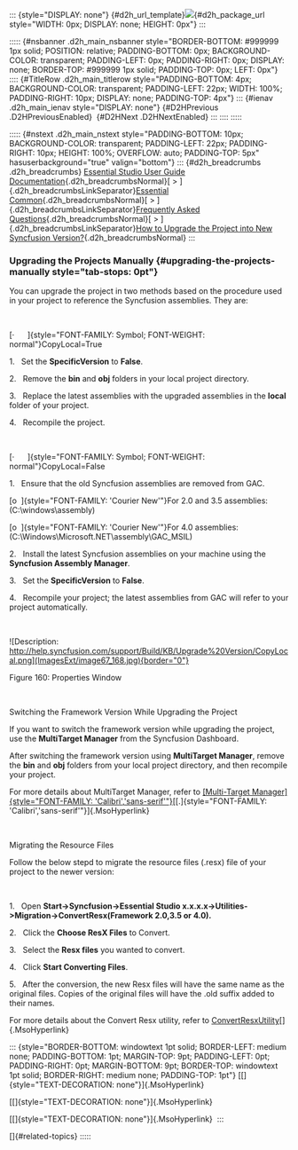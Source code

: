 ::: {style="DISPLAY: none"}
[](ms-xhelp:///?Id=d2h_url_template){#d2h_url_template}![](!package_url!){#d2h_package_url style="WIDTH: 0px; DISPLAY: none; HEIGHT: 0px"}
:::

::::: {#nsbanner .d2h_main_nsbanner style="BORDER-BOTTOM: #999999 1px solid; POSITION: relative; PADDING-BOTTOM: 0px; BACKGROUND-COLOR: transparent; PADDING-LEFT: 0px; PADDING-RIGHT: 0px; DISPLAY: none; BORDER-TOP: #999999 1px solid; PADDING-TOP: 0px; LEFT: 0px"}
:::: {#TitleRow .d2h_main_titlerow style="PADDING-BOTTOM: 4px; BACKGROUND-COLOR: transparent; PADDING-LEFT: 22px; WIDTH: 100%; PADDING-RIGHT: 10px; DISPLAY: none; PADDING-TOP: 4px"}
::: {#ienav .d2h_main_ienav style="DISPLAY: none"}
[](ms-xhelp:///?Id=4a5594ae-0928-40e1-ac85-54a753f5b3e9){#D2HPrevious .D2HPreviousEnabled}  [](ms-xhelp:///?Id=6f26547d-a2ac-49d2-a479-c4d83551eff6){#D2HNext .D2HNextEnabled}
:::
::::
:::::

::::: {#nstext .d2h_main_nstext style="PADDING-BOTTOM: 10px; BACKGROUND-COLOR: transparent; PADDING-LEFT: 22px; PADDING-RIGHT: 10px; HEIGHT: 100%; OVERFLOW: auto; PADDING-TOP: 5px" hasuserbackground="true" valign="bottom"}
::: {#d2h_breadcrumbs .d2h_breadcrumbs}
[Essential Studio User Guide Documentation](ms-xhelp:///?Id=12457748-09e3-4d74-a240-8e049cedf030){.d2h_breadcrumbsNormal}[ \> ]{.d2h_breadcrumbsLinkSeparator}[Essential Common](ms-xhelp:///?Id=2bfe10b6-fac1-4f91-a173-04db314f10c3){.d2h_breadcrumbsNormal}[ \> ]{.d2h_breadcrumbsLinkSeparator}[Frequently Asked Questions](ms-xhelp:///?Id=8c0b82fa-382a-437e-9ce1-9b9ffd3f2ead){.d2h_breadcrumbsNormal}[ \> ]{.d2h_breadcrumbsLinkSeparator}[How to Upgrade the Project into New Syncfusion Version?](ms-xhelp:///?Id=cfd06fb3-7d57-48a9-873d-55243fb6d956){.d2h_breadcrumbsNormal}
:::

### Upgrading the Projects Manually {#upgrading-the-projects-manually style="tab-stops: 0pt"}

You can upgrade the project in two methods based on the procedure used in your project to reference the Syncfusion assemblies. They are:

 

[·      ]{style="FONT-FAMILY: Symbol; FONT-WEIGHT: normal"}CopyLocal=True

1.   Set the **SpecificVersion** to **False**.

2.   Remove the **bin** and **obj** folders in your local project directory.

3.   Replace the latest assemblies with the upgraded assemblies in the **local** folder of your project.

4.   Recompile the project.

 

[·      ]{style="FONT-FAMILY: Symbol; FONT-WEIGHT: normal"}CopyLocal=False

1.   Ensure that the old Syncfusion assemblies are removed from GAC.

[o  ]{style="FONT-FAMILY: 'Courier New'"}For 2.0 and 3.5 assemblies:(C:\\windows\\assembly)

[o  ]{style="FONT-FAMILY: 'Courier New'"}For 4.0 assemblies: (C:\\Windows\\Microsoft.NET\\assembly\\GAC_MSIL)

2.   Install the latest Syncfusion assemblies on your machine using the **Syncfusion Assembly Manager**.

3.   Set the **SpecificVersion** to **False**.

4.   Recompile your project; the latest assemblies from GAC will refer to your project automatically.

 

![Description: http://help.syncfusion.com/support/Build/KB/Upgrade%20Version/CopyLocal.png](ImagesExt/image67_168.jpg){border="0"}

Figure 160: Properties Window

 

Switching the Framework Version While Upgrading the Project

If you want to switch the framework version while upgrading the project, use the **MultiTarget Manager** from the Syncfusion Dashboard.

After switching the framework version using **MultiTarget Manager**, remove the **bin** and **obj** folders from your local project directory, and then recompile your project.

For more details about MultiTarget Manager, refer to [[Multi-Target Manager]{style="FONT-FAMILY: 'Calibri','sans-serif'"}](http://help.syncfusion.com/Ug_101/Common/default.htm#!documents/652multitargetmanager.htm)[[.]{style="FONT-FAMILY: 'Calibri','sans-serif'"}]{.MsoHyperlink}

 

Migrating the Resource Files

Follow the below stepd to migrate the resource files (.resx) file of your project to the newer version:

 

1.   Open **Start-\>Syncfusion-\>Essential Studio x.x.x.x-\>Utilities-\>Migration-\>ConvertResx(Framework 2.0,3.5 or 4.0).**

2.   Click the **Choose ResX Files** to Convert.

3.   Select the **Resx files** you wanted to convert.

4.   Click **Start Converting Files**.

5.   After the conversion, the new Resx files will have the same name as the original files. Copies of the original files will have the .old suffix added to their names.

For more details about the Convert Resx utility, refer to [ConvertResxUtility](http://help.syncfusion.com/Ug_101/Common/documents/651convertresxutility.htm)[]{.MsoHyperlink}

::: {style="BORDER-BOTTOM: windowtext 1pt solid; BORDER-LEFT: medium none; PADDING-BOTTOM: 1pt; MARGIN-TOP: 9pt; PADDING-LEFT: 0pt; PADDING-RIGHT: 0pt; MARGIN-BOTTOM: 9pt; BORDER-TOP: windowtext 1pt solid; BORDER-RIGHT: medium none; PADDING-TOP: 1pt"}
[[]{style="TEXT-DECORATION: none"}]{.MsoHyperlink} 

[[]{style="TEXT-DECORATION: none"}]{.MsoHyperlink} 

[[]{style="TEXT-DECORATION: none"}]{.MsoHyperlink} 
:::

[]{#related-topics}
:::::
